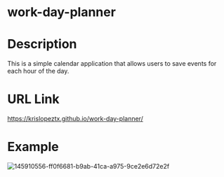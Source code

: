 # work-day-planner

# Description
This is a simple calendar application that allows users to save events for each hour of the day.

# URL Link
https://krislopeztx.github.io/work-day-planner/

# Example 
![145910556-ff0f6681-b9ab-41ca-a975-9ce2e6d72e2f](https://user-images.githubusercontent.com/93630022/146689749-90bbbea7-b5f8-4172-9315-62c504088dc2.gif)
